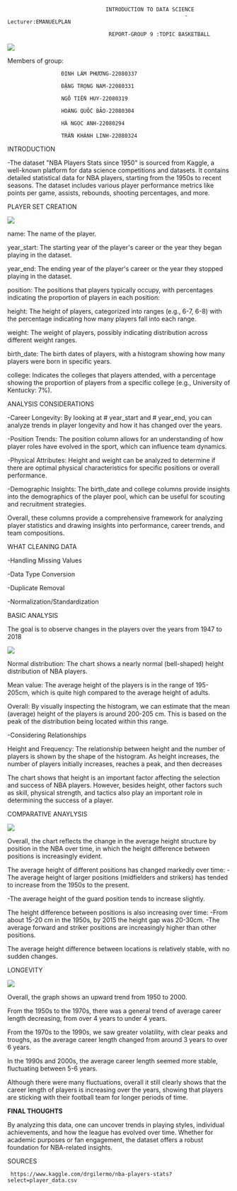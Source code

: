                                   INTRODUCTION TO DATA SCIENCE
                                                            -Lecturer:EMANUELPLAN

                                    REPORT-GROUP 9 :TOPIC BASKETBALL 

  ![](images/nab2.jpg)  

  Members of group:  
                    
                     ĐINH LÂM PHƯƠNG-22080337
  
                     ĐẶNG TRỌNG NAM-22080331
                     
                     NGÔ TIẾN HUY-22080319
                     
                     HOÀNG QUỐC BẢO-22080304
                     
                     HÀ NGỌC ANH-22080294
                     
                     TRẦN KHÁNH LINH-22080324
                

INTRODUCTION 
 
  -The dataset "NBA Players Stats since 1950" is sourced from Kaggle, a well-known platform for data science competitions and datasets. It contains detailed statistical data for NBA
    players, starting from the 1950s to recent seasons. The dataset includes various player performance metrics like points per game, assists, rebounds, shooting 
    percentages, and more. 
                                  
 PLAYER SET CREATION

  ![](images/chart5d.png)      

    
  name: The name of the player.

  year_start: The starting year of the player's career or the year they began playing in the dataset.
  
  year_end: The ending year of the player's career or the year they stopped playing in the dataset.
  
  position: The positions that players typically occupy, with percentages indicating the proportion of players in each position:
  
  height: The height of players, categorized into ranges (e.g., 6-7, 6-8) with the percentage indicating how many players fall into each 
   range.

  weight: The weight of players, possibly indicating distribution across different weight ranges.
  
  birth_date: The birth dates of players, with a histogram showing how many players were born in specific years.
  
  college: Indicates the colleges that players attended, with a percentage showing the proportion of players from a specific college (e.g., 
    University of Kentucky: 7%).

ANALYSIS CONSIDERATIONS
  
  -Career Longevity: By looking at # year_start and # year_end, you can analyze trends in player longevity and how it has changed over the years.
  
  -Position Trends: The position column allows for an understanding of how player roles have evolved in the sport, which can influence team dynamics.

  -Physical Attributes: Height and weight can be analyzed to determine if there are optimal physical characteristics for specific positions or overall performance.

  -Demographic Insights: The birth_date and college columns provide insights into the demographics of the player pool, which can be useful for scouting and recruitment strategies.
    
  Overall, these columns provide a comprehensive framework for analyzing player statistics and drawing insights into performance, career trends, and team compositions.
           
WHAT CLEANING DATA

-Handling Missing Values

-Data Type Conversion

-Duplicate Removal

-Normalization/Standardization

   
BASIC ANALYSIS

  The goal is to observe changes in the players over the years from 1947 to   2018

 ![](images/chart3b.png)  

Normal distribution: The chart shows a nearly normal (bell-shaped) height distribution of NBA players.

Mean value: The average height of the players is in the range of 195-205cm, which is quite high compared to the average height of adults.

Overall: By visually inspecting the histogram, we can estimate that the mean (average) height of the players is around 200-205 cm. This is based on the peak of the distribution being located within this range.

-Considering Relationships

Height and Frequency: The relationship between height and the number of players is shown by the shape of the histogram. As height increases, the number of players initially increases, reaches a peak, and then decreases

The chart shows that height is an important factor affecting the selection and success of NBA players. However, besides height, other factors such as skill, physical strength, and tactics also play an important role in determining the success of a player.
 
COMPARATIVE ANAYLYSIS 

  ![](images/chart4.png) 
  
Overall, the chart reflects the change in the average height structure by position in the NBA over time, in which the height difference between positions is increasingly evident.

The average height of different positions has changed markedly over time: - The average height of larger positions (midfielders and strikers) has tended to increase from the 1950s to the present.

-The average height of the guard position tends to increase slightly.

The height difference between positions is also increasing over time: -From about 15-20 cm in the 1950s, by 2015 the height gap was 20-30cm. -The average forward and striker positions are increasingly higher than other positions. 

The average height difference between locations is relatively stable, with no sudden changes.



LONGEVITY   

 ![](images/chart3c.png) 

Overall, the graph shows an upward trend from 1950 to 2000.

From the 1950s to the 1970s, there was a general trend of average career length decreasing, from over 4 years to under 4 years.

From the 1970s to the 1990s, we saw greater volatility, with clear peaks and troughs, as the average career length changed from around 3 years to over 6 years.

In the 1990s and 2000s, the average career length seemed more stable, fluctuating between 5-6 years.

Although there were many fluctuations, overall it still clearly shows that the career length of players is increasing over the years, showing that players are sticking with their football team for longer periods of time.

**FINAL THOUGHTS**

 By analyzing this data, one can uncover trends in playing styles, 
individual achievements, and how the league has evolved over time. Whether for academic purposes or fan engagement, the dataset offers
a robust foundation for NBA-related insights.

SOURCES
 
     https://www.kaggle.com/drgilermo/nba-players-stats?select=player_data.csv
   
                  
                                                         
